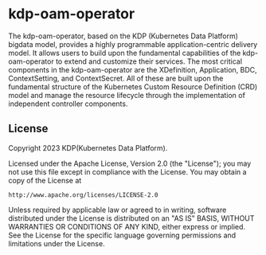 # kdp-oam-operator
The kdp-oam-operator, based on the KDP (Kubernetes Data Platform) bigdata model, provides a highly programmable application-centric delivery model. It allows users to build upon the fundamental capabilities of the kdp-oam-operator to extend and customize their services. The most critical components in the kdp-oam-operator are the XDefinition, Application, BDC, ContextSetting, and ContextSecret. All of these are built upon the fundamental structure of the Kubernetes Custom Resource Definition (CRD) model and manage the resource lifecycle through the implementation of independent controller components.


## License

Copyright 2023 KDP(Kubernetes Data Platform).

Licensed under the Apache License, Version 2.0 (the "License");
you may not use this file except in compliance with the License.
You may obtain a copy of the License at

    http://www.apache.org/licenses/LICENSE-2.0

Unless required by applicable law or agreed to in writing, software
distributed under the License is distributed on an "AS IS" BASIS,
WITHOUT WARRANTIES OR CONDITIONS OF ANY KIND, either express or implied.
See the License for the specific language governing permissions and
limitations under the License.

